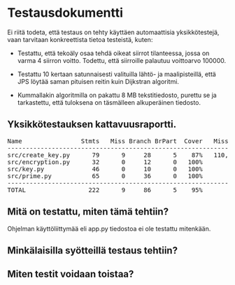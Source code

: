 # Testausdokumentti

Ei riitä todeta, että testaus on tehty käyttäen automaattisia yksikkötestejä, vaan tarvitaan konkreettista tietoa testeistä, kuten:

 * Testattu, että tekoäly osaa tehdä oikeat siirrot tilanteessa, jossa on varma 4 siirron voitto. Todettu, että siirroille palautuu voittoarvo 100000.
 
 * Testattu 10 kertaan satunnaisesti valituilla lähtö- ja maalipisteillä, että JPS löytää saman pituisen reitin kuin Dijkstran algoritmi.
 
 * Kummallakin algoritmilla on pakattu 8 MB tekstitiedosto, purettu se ja tarkastettu, että tuloksena on täsmälleen alkuperäinen tiedosto.


## Yksikkötestauksen kattavuusraportti.

<pre>Name                Stmts   Miss Branch BrPart  Cover   Missing
---------------------------------------------------------------
src/create_key.py      79      9     28      5    87%   110, 124-125, 127-128, 142-143, 147-151
src/encryption.py      32      0     12      0   100%
src/key.py             46      0     10      0   100%
src/prime.py           65      0     36      0   100%
---------------------------------------------------------------
TOTAL                 222      9     86      5    95%
</pre>


## Mitä on testattu, miten tämä tehtiin?

Ohjelman käyttöliittymää eli app.py tiedostoa ei ole testattu mitenkään.


## Minkälaisilla syötteillä testaus tehtiin?
## Miten testit voidaan toistaa?

